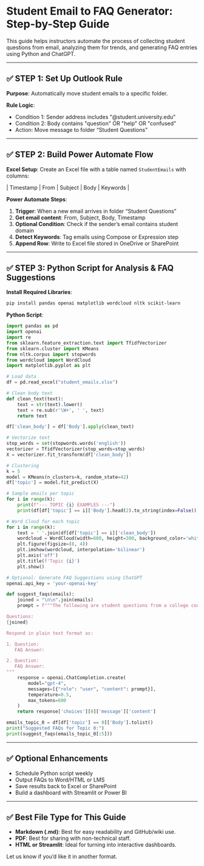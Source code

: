 
# Student Email to FAQ Generator: Step-by-Step Guide

This guide helps instructors automate the process of collecting student questions from email, analyzing them for trends, and generating FAQ entries using Python and ChatGPT.

---

## ✅ STEP 1: Set Up Outlook Rule

**Purpose**: Automatically move student emails to a specific folder.

**Rule Logic**:
- Condition 1: Sender address includes "@student.university.edu"
- Condition 2: Body contains "question" OR "help" OR "confused"
- Action: Move message to folder “Student Questions”

---

## ✅ STEP 2: Build Power Automate Flow

**Excel Setup**:
Create an Excel file with a table named `StudentEmails` with columns:

| Timestamp | From | Subject | Body | Keywords |

**Power Automate Steps**:
1. **Trigger**: When a new email arrives in folder “Student Questions”
2. **Get email content**: From, Subject, Body, Timestamp
3. **Optional Condition**: Check if the sender’s email contains student domain
4. **Detect Keywords**: Tag emails using Compose or Expression step
5. **Append Row**: Write to Excel file stored in OneDrive or SharePoint

---

## ✅ STEP 3: Python Script for Analysis & FAQ Suggestions

**Install Required Libraries**:

```bash
pip install pandas openai matplotlib wordcloud nltk scikit-learn
```

**Python Script**:

```python
import pandas as pd
import openai
import re
from sklearn.feature_extraction.text import TfidfVectorizer
from sklearn.cluster import KMeans
from nltk.corpus import stopwords
from wordcloud import WordCloud
import matplotlib.pyplot as plt

# Load data
df = pd.read_excel("student_emails.xlsx")

# Clean body text
def clean_text(text):
    text = str(text).lower()
    text = re.sub(r'\W+', ' ', text)
    return text

df['clean_body'] = df['Body'].apply(clean_text)

# Vectorize text
stop_words = set(stopwords.words('english'))
vectorizer = TfidfVectorizer(stop_words=stop_words)
X = vectorizer.fit_transform(df['clean_body'])

# Clustering
k = 5
model = KMeans(n_clusters=k, random_state=42)
df['topic'] = model.fit_predict(X)

# Sample emails per topic
for i in range(k):
    print(f"--- TOPIC {i} EXAMPLES ---")
    print(df[df['topic'] == i]['Body'].head(2).to_string(index=False))

# Word Cloud for each topic
for i in range(k):
    text = ' '.join(df[df['topic'] == i]['clean_body'])
    wordcloud = WordCloud(width=600, height=300, background_color='white').generate(text)
    plt.figure(figsize=(8, 4))
    plt.imshow(wordcloud, interpolation='bilinear')
    plt.axis('off')
    plt.title(f'Topic {i}')
    plt.show()

# Optional: Generate FAQ Suggestions using ChatGPT
openai.api_key = 'your-openai-key'

def suggest_faqs(emails):
    joined = "\n\n".join(emails)
    prompt = f"""The following are student questions from a college course. Grouped by topic, please summarize the 3 most frequently asked questions and provide a possible FAQ entry for each.

Questions:
{joined}

Respond in plain text format as:

1. Question:
   FAQ Answer:

2. Question:
   FAQ Answer:
"""
    response = openai.ChatCompletion.create(
        model="gpt-4",
        messages=[{"role": "user", "content": prompt}],
        temperature=0.5,
        max_tokens=600
    )
    return response['choices'][0]['message']['content']

emails_topic_0 = df[df['topic'] == 0]['Body'].tolist()
print("Suggested FAQs for Topic 0:")
print(suggest_faqs(emails_topic_0[:5]))
```

---

## ✅ Optional Enhancements

- Schedule Python script weekly
- Output FAQs to Word/HTML or LMS
- Save results back to Excel or SharePoint
- Build a dashboard with Streamlit or Power BI

---

## ✅ Best File Type for This Guide

- **Markdown (.md)**: Best for easy readability and GitHub/wiki use.
- **PDF**: Best for sharing with non-technical staff.
- **HTML or Streamlit**: Ideal for turning into interactive dashboards.

Let us know if you’d like it in another format.
